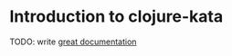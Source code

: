 # Introduction to clojure-kata

TODO: write [great documentation](http://jacobian.org/writing/great-documentation/what-to-write/)
